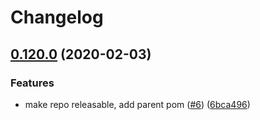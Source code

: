 # Changelog

## [0.120.0](https://www.github.com/googleapis/java-storage-nio/compare/0.120.0-alpha...v0.120.0) (2020-02-03)


### Features

* make repo releasable, add parent pom ([#6](https://www.github.com/googleapis/java-storage-nio/issues/6)) ([6bca496](https://www.github.com/googleapis/java-storage-nio/commit/6bca49650fa5bac4682836149c48db95908909a5))
